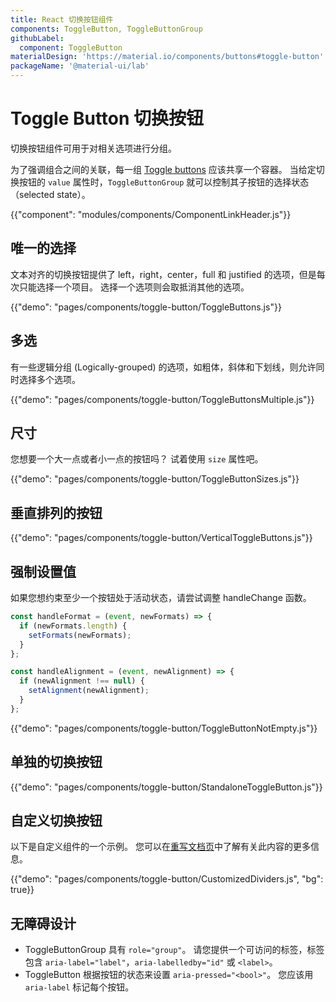 ```yaml
---
title: React 切换按钮组件
components: ToggleButton, ToggleButtonGroup
githubLabel:
  component: ToggleButton
materialDesign: 'https://material.io/components/buttons#toggle-button'
packageName: '@material-ui/lab'
---
```


# Toggle Button 切换按钮

<p class="description">切换按钮组件可用于对相关选项进行分组。</p>

为了强调组合之间的关联，每一组 [Toggle buttons](https://material.io/components/buttons#toggle-button) 应该共享一个容器。 当给定切换按钮的 `value` 属性时，`ToggleButtonGroup` 就可以控制其子按钮的选择状态（selected state）。

{{"component": "modules/components/ComponentLinkHeader.js"}}

## 唯一的选择

文本对齐的切换按钮提供了 left，right，center，full 和 justified 的选项，但是每次只能选择一个项目。 选择一个选项则会取抵消其他的选项。

{{"demo": "pages/components/toggle-button/ToggleButtons.js"}}

## 多选

有一些逻辑分组 (Logically-grouped) 的选项，如粗体，斜体和下划线，则允许同时选择多个选项。

{{"demo": "pages/components/toggle-button/ToggleButtonsMultiple.js"}}

## 尺寸

您想要一个大一点或者小一点的按钮吗？ 试着使用 `size` 属性吧。

{{"demo": "pages/components/toggle-button/ToggleButtonSizes.js"}}

## 垂直排列的按钮

{{"demo": "pages/components/toggle-button/VerticalToggleButtons.js"}}

## 强制设置值

如果您想约束至少一个按钮处于活动状态，请尝试调整 handleChange 函数。

```jsx
const handleFormat = (event, newFormats) => {
  if (newFormats.length) {
    setFormats(newFormats);
  }
};

const handleAlignment = (event, newAlignment) => {
  if (newAlignment !== null) {
    setAlignment(newAlignment);
  }
};
```

{{"demo": "pages/components/toggle-button/ToggleButtonNotEmpty.js"}}

## 单独的切换按钮

{{"demo": "pages/components/toggle-button/StandaloneToggleButton.js"}}

## 自定义切换按钮

以下是自定义组件的一个示例。 您可以在[重写文档页](/customization/components/)中了解有关此内容的更多信息。

{{"demo": "pages/components/toggle-button/CustomizedDividers.js", "bg": true}}

## 无障碍设计

- ToggleButtonGroup 具有 `role="group"`。 请您提供一个可访问的标签，标签包含 `aria-label="label"`，`aria-labelledby="id"` 或 `<label>`。
- ToggleButton 根据按钮的状态来设置 `aria-pressed="<bool>"`。 您应该用 `aria-label` 标记每个按钮。
